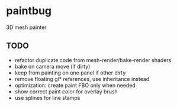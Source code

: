 paintbug
========

3D mesh painter

TODO
--------
* refactor duplicate code from mesh-render/bake-render shaders
* bake on camera move (if dirty)
* keep from painting on one panel if other dirty
* remove floating gl* references, use inheritance instead
* optimization: create paint FBO only when needed
* show correct paint color for overlay brush
* use splines for line stamps
